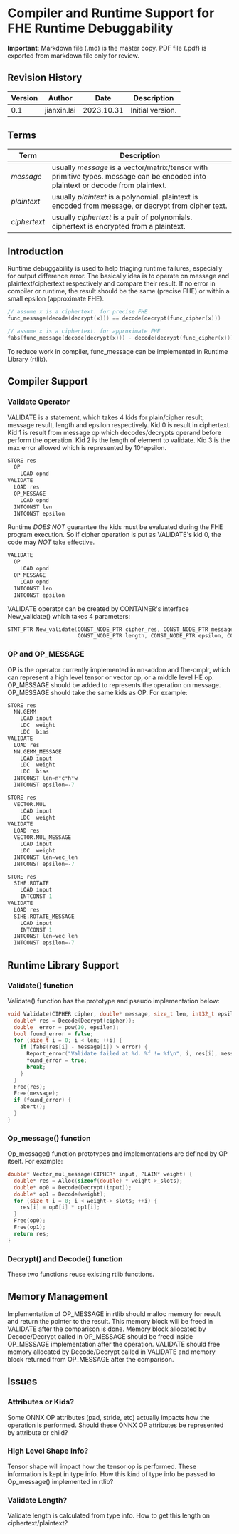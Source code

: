 # Compiler and Runtime Support for FHE Runtime Debuggability

**Important**: Markdown file (.md) is the master copy. PDF file (.pdf) is exported from markdown file only for review.

## Revision History

|Version|Author     |Date      |Description|
|-------|-----------|----------|-----------|
|0.1    |jianxin.lai|2023.10.31|Initial version.|

## Terms
|Term         |Description |
|-------------|------------|
|*message*    |usually *message* is a vector/matrix/tensor with primitive types. message can be encoded into plaintext or decode from plaintext. |
|*plaintext*  |usually *plaintext* is a polynomial. plaintext is encoded from message, or decrypt from cipher text. |
|*ciphertext* |usually *ciphertext* is a pair of polynomials. ciphertext is encrypted from a plaintext. |

## Introduction
Runtime debuggability is used to help triaging runtime failures, especially for output difference error. The basically idea is to operate on message and plaintext/ciphertext respectively and compare their result. If no error in compiler or runtime, the result should be the same (precise FHE) or within a small epsilon (approximate FHE).
```c++
// assume x is a ciphertext. for precise FHE
func_message(decode(decrypt(x))) == decode(decrypt(func_cipher(x)))

// assume x is a ciphertext. for approximate FHE
fabs(func_message(decode(decrypt(x))) - decode(decrypt(func_cipher(x)))) < epsilon
```

To reduce work in compiler, func_message can be implemented in Runtime Library (rtlib).

## Compiler Support
### Validate Operator
VALIDATE is a statement, which takes 4 kids for plain/cipher result, message result, length and epsilon respectively. Kid 0 is result in ciphertext. Kid 1 is result from message op which decodes/decrypts operand before perform the operation. Kid 2 is the length of element to validate. Kid 3 is the max error allowed which is represented by 10^epsilon.

```c++
STORE res
  OP
    LOAD opnd
VALIDATE
  LOAD res
  OP_MESSAGE
    LOAD opnd
  INTCONST len
  INTCONST epsilon
```

Runtime *DOES NOT* guarantee the kids must be evaluated during the FHE program execution. So if cipher operation is put as VALIDATE's kid 0, the code may *NOT* take effective.
```c++
VALIDATE
  OP
    LOAD opnd
  OP_MESSAGE
    LOAD opnd
  INTCONST len
  INTCONST epsilon
```

VALIDATE operator can be created by CONTAINER's interface New_validate() which takes 4 parameters:
```c++
STMT_PTR New_validate(CONST_NODE_PTR cipher_res, CONST_NODE_PTR message_op,
                      CONST_NODE_PTR length, CONST_NODE_PTR epsilon, CONST_SPOS_PTR spos);
```

### OP and OP_MESSAGE
OP is the operator currently implemented in nn-addon and fhe-cmplr, which can represent a high level tensor or vector op, or a middle level HE op. OP_MESSAGE should be added to represents the operation on message. OP_MESSAGE should take the same kids as OP. For example:
```c++
STORE res
  NN.GEMM
    LOAD input
    LDC  weight
    LDC  bias
VALIDATE
  LOAD res
  NN.GEMM_MESSAGE
    LOAD input
    LDC  weight
    LDC  bias
  INTCONST len=n*c*h*w
  INTCONST epsilon=-7
```
```c++
STORE res
  VECTOR.MUL
    LOAD input
    LDC  weight
VALIDATE
  LOAD res
  VECTOR.MUL_MESSAGE
    LOAD input
    LDC  weight
  INTCONST len=vec_len
  INTCONST epsilon=-7
```
```c++
STORE res
  SIHE.ROTATE
    LOAD input
    INTCONST 1
VALIDATE
  LOAD res
  SIHE.ROTATE_MESSAGE
    LOAD input
    INTCONST 1
  INTCONST len=vec_len
  INTCONST epsilon=-7
```

## Runtime Library Support
### Validate() function
Validate() function has the prototype and pseudo implementation below:
```c++
void Validate(CIPHER cipher, double* message, size_t len, int32_t epsilon) {
  double* res = Decode(Decrypt(cipher));
  double  error = pow(10, epsilen);
  bool found_error = false;
  for (size_t i = 0; i < len; ++i) {
    if (fabs(res[i] - message[i]) > error) {
      Report_error("Validate failed at %d. %f != %f\n", i, res[i], message[i]);
      found_error = true;
      break;
    }
  }
  Free(res);
  Free(message);
  if (found_error) {
    abort();
  }
}
```

### Op_message() function
Op_message() function prototypes and implementations are defined by OP itself. For example:
```c++
double* Vector_mul_message(CIPHER* input, PLAIN* weight) {
  double* res = Alloc(sizeof(double) * weight->_slots);
  double* op0 = Decode(Decrypt(input));
  double* op1 = Decode(weight);
  for (size_t i = 0; i < weight->_slots; ++i) {
    res[i] = op0[i] * op1[i];
  }
  Free(op0);
  Free(op1);
  return res;
}
```

### Decrypt() and Decode() function
These two functions reuse existing rtlib functions.


## Memory Management
Implementation of OP_MESSAGE in rtlib should malloc memory for result and return the pointer to the result. This memory block will be freed in VALIDATE after the comparison is done. Memory block allocated by Decode/Decrypt called in OP_MESSAGE should be freed inside OP_MESSAGE implementation after the operation.
VALIDATE should free memory allocated by Decode/Decrypt called in VALIDATE and memory block returned from OP_MESSAGE after the comparison.

## Issues
### Attributes or Kids?
Some ONNX OP attributes (pad, stride, etc) actually impacts how the operation is performed. Should these ONNX OP attributes be represented by attribute or child?

### High Level Shape Info?
Tensor shape will impact how the tensor op is performed. These information is kept in type info. How this kind of type info be passed to Op_message() implemented in rtlib?

### Validate Length?
Validate length is calculated from type info. How to get this length on ciphertext/plaintext?

